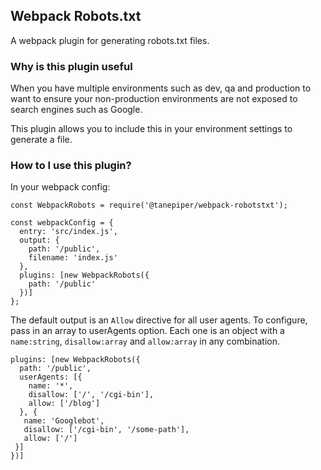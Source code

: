 ## Webpack Robots.txt

A webpack plugin for generating robots.txt files.

### Why is this plugin useful

When you have multiple environments such as dev, qa and production to want to ensure your non-production environments
are not exposed to search engines such as Google.

This plugin allows you to include this in your environment settings to generate a file.

### How to I use this plugin?

In your webpack config:

```
const WebpackRobots = require('@tanepiper/webpack-robotstxt');

const webpackConfig = {
  entry: 'src/index.js',
  output: {
    path: '/public',
    filename: 'index.js'
  },
  plugins: [new WebpackRobots({
    path: '/public'
  })]
};
```

The default output is an `Allow` directive for all user agents.  To configure, pass in an array to userAgents option.
Each one is an object with a `name:string`, `disallow:array` and `allow:array` in any combination.

```
plugins: [new WebpackRobots({
  path: '/public',
  userAgents: [{
    name: '*',
    disallow: ['/', '/cgi-bin'],
    allow: ['/blog']
  }, {
   name: 'Googlebot',
   disallow: ['/cgi-bin', '/some-path'],
   allow: ['/']
 }]
})]
```
